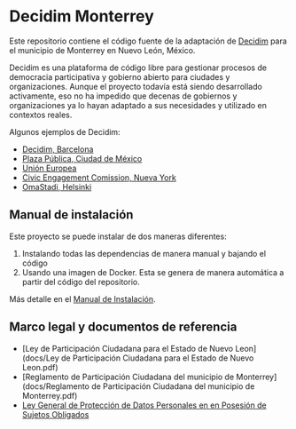 # Decidim Monterrey

Este repositorio contiene el código fuente de la adaptación de [Decidim](https://decidim.org) para el municipio de Monterrey en Nuevo León, México.

Decidim es una plataforma de código libre para gestionar procesos de democracia participativa y gobierno abierto para ciudades y organizaciones. Aunque el proyecto todavía está siendo desarrollado activamente, eso no ha impedido que decenas de gobiernos y organizaciones ya lo hayan adaptado a sus necesidades y utilizado en contextos reales.

Algunos ejemplos de Decidim:
- [Decidim, Barcelona](https://www.decidim.barcelona/)
- [Plaza Pública, Ciudad de México](https://plazapublica.cdmx.gob.mx/)
- [Unión Europea](https://futureu.europa.eu/)
- [Civic Engagement Comission, Nueva York](https://www.participate.nyc.gov/)
- [OmaStadi, Helsinki](https://omastadi.hel.fi/)

## Manual de instalación

Este proyecto se puede instalar de dos maneras diferentes:
1. Instalando todas las dependencias de manera manual y bajando el código
2. Usando una imagen de Docker. Esta se genera de manera automática a partir del código del repositorio.

Más detalle en el [Manual de Instalación](docs/manual_instalacion.md).
## Marco legal y documentos de referencia

- [Ley de Participación Ciudadana para el Estado de Nuevo Leon](docs/Ley de Participación Ciudadana para el Estado de Nuevo Leon.pdf)
- [Reglamento de Participación Ciudadana del municipio de Monterrey](docs/Reglamento de Participación Ciudadana del municipio de Monterrey.pdf)
- [Ley General de Protección de Datos Personales en en Posesión de Sujetos Obligados](https://www.dof.gob.mx/nota_detalle.php?codigo=5469949&fecha=26/01/2017)
